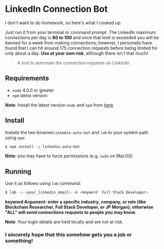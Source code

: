 # LinkedIn Connection Bot
I don't want to do homework, so here's what I cooked up. 

Just run it from your terminal or command prompt. The LinkedIn maximum connections per day is **80 to 100** and once that limit is exceeded you will be banned for a week from making connections; however, I personally have found that I can hit around 175 connection requests before being limited for only about a day. **Use at your own risk**, although there isn't that much!

> A tool to automate the connection requests on LinkedIn.

## Requirements

 - `node` 4.0.0 or greater
- `npm` latest version

**Note**: Install the latest version `node` and `npm` from [here](https://nodejs.org/en/download/).

## Install

Installs the two binaries`linkedin-auto-bot` and `lab` to your system path using `npm`:

```bash
$ npm install -g linkedin-auto-bot
```
**Note**: you may have to force permissions (e.g. `sudo` on MacOS)


## Running

Use it as follows using `lab` command:

```bash
$ lab -u <your_linkedin_email> -k <keyword  Full Stack Developer>
```
**keyword Argument: enter a specific industry, company, or role (like Blockchain Researcher, Full Stack Developer, or JP Morgan); otherwise "ALL" will send connections requests to people you may know.** 

**Note**: Your login details are held locally and are not at risk. 

### I sincerely hope that this somehow gets you a job or something! 

